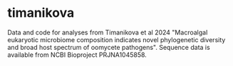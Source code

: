 # timanikova
Data and code for analyses from Timanikova et al 2024 "Macroalgal eukaryotic microbiome composition indicates novel phylogenetic diversity and broad host spectrum of oomycete pathogens".
Sequence data is available from NCBI Bioproject PRJNA1045858.
